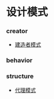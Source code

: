 # 设计模式

### creator

- [建造者模式](https://github.com/lidonggg/Learning-notes/blob/master/algorithm/src/main/java/com/lidong/algorithm/designpattern/creator/builder/ConstructorArg.java) 


### behavior
### structure
- [代理模式](https://github.com/lidonggg/Learning-notes/blob/master/algorithm/src/main/java/com/lidong/algorithm/designpattern/structure/proxy) 



